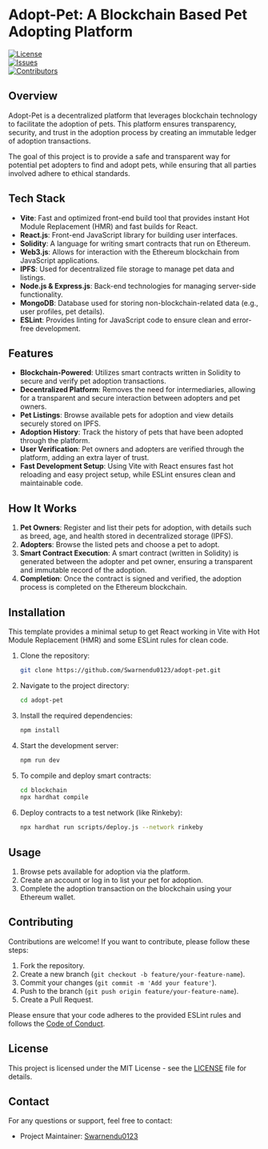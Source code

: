 # Adopt-Pet: A Blockchain Based Pet Adopting Platform

[![License](https://img.shields.io/github/license/Swarnendu0123/adopt-pet)](https://github.com/Swarnendu0123/adopt-pet/blob/main/LICENSE)  
[![Issues](https://img.shields.io/github/issues/Swarnendu0123/adopt-pet)](https://github.com/Swarnendu0123/adopt-pet/issues)  
[![Contributors](https://img.shields.io/github/contributors/Swarnendu0123/adopt-pet)](https://github.com/Swarnendu0123/adopt-pet/graphs/contributors)

## Overview

Adopt-Pet is a decentralized platform that leverages blockchain technology to facilitate the adoption of pets. This platform ensures transparency, security, and trust in the adoption process by creating an immutable ledger of adoption transactions.

The goal of this project is to provide a safe and transparent way for potential pet adopters to find and adopt pets, while ensuring that all parties involved adhere to ethical standards.

## Tech Stack

- **Vite**: Fast and optimized front-end build tool that provides instant Hot Module Replacement (HMR) and fast builds for React.
- **React.js**: Front-end JavaScript library for building user interfaces.
- **Solidity**: A language for writing smart contracts that run on Ethereum.
- **Web3.js**: Allows for interaction with the Ethereum blockchain from JavaScript applications.
- **IPFS**: Used for decentralized file storage to manage pet data and listings.
- **Node.js & Express.js**: Back-end technologies for managing server-side functionality.
- **MongoDB**: Database used for storing non-blockchain-related data (e.g., user profiles, pet details).
- **ESLint**: Provides linting for JavaScript code to ensure clean and error-free development.

## Features

- **Blockchain-Powered**: Utilizes smart contracts written in Solidity to secure and verify pet adoption transactions.
- **Decentralized Platform**: Removes the need for intermediaries, allowing for a transparent and secure interaction between adopters and pet owners.
- **Pet Listings**: Browse available pets for adoption and view details securely stored on IPFS.
- **Adoption History**: Track the history of pets that have been adopted through the platform.
- **User Verification**: Pet owners and adopters are verified through the platform, adding an extra layer of trust.
- **Fast Development Setup**: Using Vite with React ensures fast hot reloading and easy project setup, while ESLint ensures clean and maintainable code.

## How It Works

1. **Pet Owners**: Register and list their pets for adoption, with details such as breed, age, and health stored in decentralized storage (IPFS).
2. **Adopters**: Browse the listed pets and choose a pet to adopt.
3. **Smart Contract Execution**: A smart contract (written in Solidity) is generated between the adopter and pet owner, ensuring a transparent and immutable record of the adoption.
4. **Completion**: Once the contract is signed and verified, the adoption process is completed on the Ethereum blockchain.

## Installation

This template provides a minimal setup to get React working in Vite with Hot Module Replacement (HMR) and some ESLint rules for clean code.

1. Clone the repository:

   ```bash
   git clone https://github.com/Swarnendu0123/adopt-pet.git
   ```

2. Navigate to the project directory:

   ```bash
   cd adopt-pet
   ```

3. Install the required dependencies:

   ```bash
   npm install
   ```

4. Start the development server:

   ```bash
   npm run dev
   ```

5. To compile and deploy smart contracts:

   ```bash
   cd blockchain
   npx hardhat compile
   ```

6. Deploy contracts to a test network (like Rinkeby):

   ```bash
   npx hardhat run scripts/deploy.js --network rinkeby
   ```

## Usage

1. Browse pets available for adoption via the platform.
2. Create an account or log in to list your pet for adoption.
3. Complete the adoption transaction on the blockchain using your Ethereum wallet.

## Contributing

Contributions are welcome! If you want to contribute, please follow these steps:

1. Fork the repository.
2. Create a new branch (`git checkout -b feature/your-feature-name`).
3. Commit your changes (`git commit -m 'Add your feature'`).
4. Push to the branch (`git push origin feature/your-feature-name`).
5. Create a Pull Request.

Please ensure that your code adheres to the provided ESLint rules and follows the [Code of Conduct](CODE_OF_CONDUCT.md).

## License

This project is licensed under the MIT License - see the [LICENSE](LICENSE) file for details.

## Contact

For any questions or support, feel free to contact:

- Project Maintainer: [Swarnendu0123](https://github.com/Swarnendu0123)
